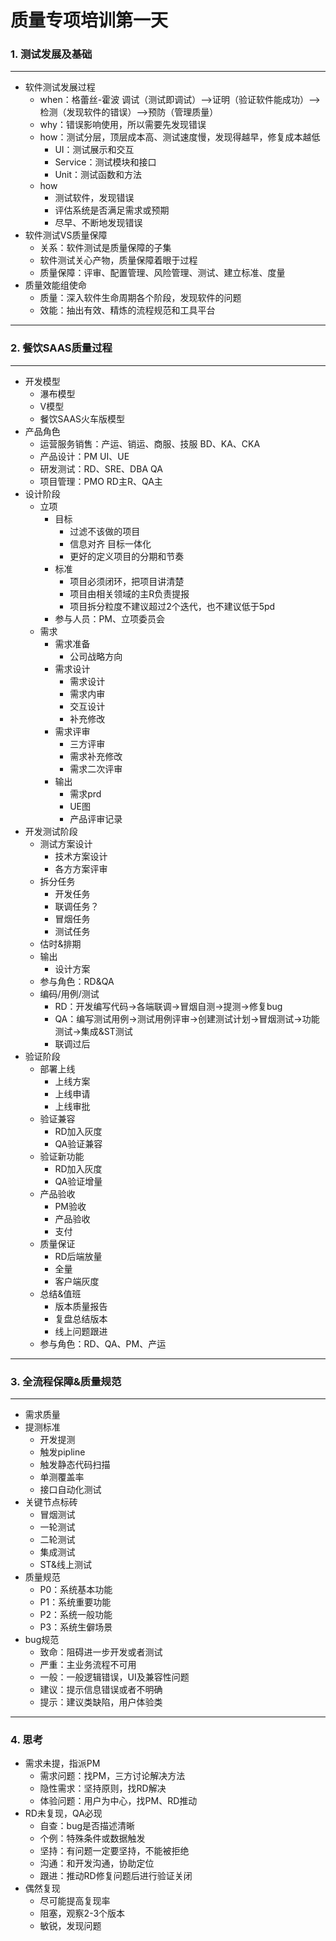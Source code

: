 # 质量专项培训第一天
### 1. 测试发展及基础
- - -
- 软件测试发展过程
    - when：格蕾丝-霍波 调试（测试即调试）-->证明（验证软件能成功）-->检测（发现软件的错误）-->预防（管理质量）
    - why：错误影响使用，所以需要先发现错误
    - how：测试分层，顶层成本高、测试速度慢，发现得越早，修复成本越低
        - UI：测试展示和交互
        - Service：测试模块和接口
        - Unit：测试函数和方法
    - how
        - 测试软件，发现错误
        - 评估系统是否满足需求或预期
        - 尽早、不断地发现错误
- 软件测试VS质量保障
    - 关系：软件测试是质量保障的子集
    - 软件测试关心产物，质量保障着眼于过程
    - 质量保障：评审、配置管理、风险管理、测试、建立标准、度量
- 质量效能组使命
    - 质量：深入软件生命周期各个阶段，发现软件的问题
    - 效能：抽出有效、精炼的流程规范和工具平台
- - -
### 2. 餐饮SAAS质量过程
- - -
- 开发模型
    - 瀑布模型
    - V模型
    - 餐饮SAAS火车版模型
- 产品角色
    - 运营服务销售：产运、销运、商服、技服    BD、KA、CKA
    - 产品设计：PM    UI、UE
    - 研发测试：RD、SRE、DBA    QA
    - 项目管理：PMO    RD主R、QA主
- 设计阶段
    - 立项
        - 目标
            - 过滤不该做的项目
            - 信息对齐 目标一体化
            - 更好的定义项目的分期和节奏
        - 标准
            - 项目必须闭环，把项目讲清楚
            - 项目由相关领域的主R负责提报
            - 项目拆分粒度不建议超过2个迭代，也不建议低于5pd
        - 参与人员：PM、立项委员会
    - 需求
        - 需求准备
            - 公司战略方向
        - 需求设计
            - 需求设计
            - 需求内审
            - 交互设计
            - 补充修改
        - 需求评审
            - 三方评审
            - 需求补充修改
            - 需求二次评审
        - 输出
            - 需求prd
            - UE图
            - 产品评审记录
- 开发测试阶段
    - 测试方案设计
        - 技术方案设计
        - 各方方案评审
    - 拆分任务
        - 开发任务
        - 联调任务？
        - 冒烟任务
        - 测试任务
    - 估时&排期
    - 输出
        - 设计方案
    - 参与角色：RD&QA
    - 编码/用例/测试
        - RD：开发编写代码->各端联调->冒烟自测->提测->修复bug
        - QA：编写测试用例->测试用例评审->创建测试计划->冒烟测试->功能测试->集成&ST测试
        - 联调过后
- 验证阶段
    - 部署上线
        - 上线方案
        - 上线申请
        - 上线审批
    - 验证兼容
        - RD加入灰度
        - QA验证兼容
    - 验证新功能
        - RD加入灰度
        - QA验证增量
    - 产品验收
        - PM验收
        - 产品验收
        - 支付
    - 质量保证
        - RD后端放量
        - 全量
        - 客户端灰度
    - 总结&值班
        - 版本质量报告
        - 复盘总结版本
        - 线上问题跟进
    - 参与角色：RD、QA、PM、产运
- - -
### 3. 全流程保障&质量规范
- - -
- 需求质量
- 提测标准
    - 开发提测
    - 触发pipline
    - 触发静态代码扫描
    - 单测覆盖率
    - 接口自动化测试
- 关键节点标砖
    - 冒烟测试
    - 一轮测试
    - 二轮测试
    - 集成测试
    - ST&线上测试
- 质量规范
    - P0：系统基本功能
    - P1：系统重要功能
    - P2：系统一般功能
    - P3：系统生僻场景
- bug规范
    - 致命：阻碍进一步开发或者测试
    - 严重：主业务流程不可用
    - 一般：一般逻辑错误，UI及兼容性问题
    - 建议：提示信息错误或者不明确
    - 提示：建议类缺陷，用户体验类
- - -
### 4. 思考
- 需求未提，指派PM
    - 需求问题：找PM，三方讨论解决方法
    - 隐性需求：坚持原则，找RD解决
    - 体验问题：用户为中心，找PM、RD推动
- RD未复现，QA必现
    - 自查：bug是否描述清晰
    - 个例：特殊条件或数据触发
    - 坚持：有问题一定要坚持，不能被拒绝
    - 沟通：和开发沟通，协助定位
    - 跟进：推动RD修复问题后进行验证关闭
- 偶然复现
    - 尽可能提高复现率
    - 阻塞，观察2-3个版本
    - 敏锐，发现问题